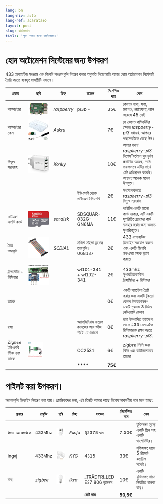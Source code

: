 ```yaml
---
lang: bn
lang-niv: auto
lang-ref: aparataro
layout: post
slug: হার্ডওয়্যার
title: 'শুরু করার জন্য হার্ডওয়্যার।'
---
```

   
# হোম অটোমেশন সিস্টেমের জন্য উপকরণ

433 মেগাহার্টজ সরঞ্জাম এবং জিগবি সরঞ্জামগুলি নিয়ন্ত্রণ করার অনুমতি দিয়ে আমি আমার হোম অটোমেশন সিস্টেমটি তৈরি করতে ব্যবহৃত সামগ্রীটি এখানে।

|প্রকার|ছবি|চিহ্ন|মডেল|নির্দেশিত দাম|কেন|
| --- | --- | --- | --- | --- | --- | 
|কম্পিউটার|![](/public/pi.jpg) | _raspberry_ |pi3b +| 35€ |কোনও পাখা, সস্তা, জিপিও, ওয়াইফাই, ল্যান আরজে 45 নেই|
|কম্পিউটার কেস|![](/public/loĝejo.jpg) | _Aukru_ | | 7€ |যে কোনও কম্পিউটার ক্ষেত্রে _raspberry-pi3_ যথাযথ. আপনার পছন্দেরটিকে বেছে নিন।|
|বিদ্যুৎ সরবরাহ|![](/public/elektroprovizo.jpg) | _Konky_ | | 10€ |আমার যখন" _raspberry-pi3_ বিশেষ"বর্তমান খুব দুর্বল প্রমাণিত হয়েছে, আমি সফলভাবে এটির সাথে এটি প্রতিস্থাপন করেছি। অন্যান্য অনেক মডেল উপযুক্ত।|
||  |  |ইউএসবি থেকে মাইক্রো ইউএসবি| 2€ |সংযোগ করতে _raspberry-pi3_ বিদ্যুৎ সরবরাহ|
|মাইক্রো এসডি কার্ড|![](/public/SD.jpg) | _sandisk_ | SDSQUAR-032G-GN6MA | 11€ |পাইটির একটি মানের কার্ড দরকার, এটি একটি সুপরিচিত ব্র্যান্ডের কার্ড ব্যবহার করার জন্য অত্যন্ত সুপারিশযুক্ত।|
|দ্বৈত তারগুলি|![](/public/dupont.jpg) | _SODIAL_ |মহিলা মহিলা ডুপ্লেক্স তারগুলি। 068187| 2€|433 মেগাহার্টজ ডিভাইস সংযোগ করতে এবং একটি জিগবি ইউএসবি স্টিক ফ্ল্যাশ করতে|
|ট্রান্সমিটার + রিসিভার|![](/public/dissendilo-ricevilo-433Mhz.jpg) | |wl101-341 + wl102-341| 2€ |433mhz সুপারহিরডোডিন ট্রান্সমিটার + রিসিভার|
|তারের| | || 0€ |একটি অ্যান্টেনা তৈরি করার জন্য একটি টুকরো কেবল উদাহরণস্বরূপ একটি পুরানো 3 মিটার নেটওয়ার্ক কেবল|
|রক্ষা| | |অ্যালুমিনিয়াম ফয়েল কাগজের আধ ভাঁজ শীটে .োকানো| 0€ |দ্বারা উত্পাদিত হস্তক্ষেপ থেকে 433 মেগাহার্টজ রিসিভারকে রক্ষা করতে _raspberry-pi3_.|
|  _Zigbee_ ইউএসবি স্টিক এবং তারের|![](/public/cc2531+kablo.jpg) |  | CC2531|6€ | _zigbee_ সিসি জন্য স্টিক এবং ডাউনলোডের তারের|
| | | | **** | **75€** | 



# পাইলট করা উপকরণ।

অনেকগুলি ডিভাইস নিয়ন্ত্রণ করা যায়। প্রারম্ভিকদের জন্য, এই তিনটি আমার কাছে বিশেষ আকর্ষণীয় বলে মনে হচ্ছে:

|প্রকার|প্রযুক্তি|ছবি|চিহ্ন|মডেল|নির্দেশিত দাম|কেন|
| --- | --- | --- | --- | --- | --- | --- |
| termometro |433Mhz| ![](/public/fanju.jpeg)| _Fanju_ |fj3378 দ্বারা| 7.50€|যুক্তিসঙ্গত মূল্যে একটি স্ক্রিন সহ একটি থার্মোমিটার।|
| ingoj |433Mhz|![](/public/KYG.jpg)| _KYG_ | 4315 | 33€ |যুক্তিসঙ্গত দামে 5 রিমোট কন্ট্রোল সকেট।|
|বাল্ব| _zigbee_ |![](/public/tradfri.jpg)| _Ikea_ | _TRÅDFRI_LED E27 806 লুমেনস| 10€ |একটি যুক্তিসঙ্গত দামে নিয়মিত হালকা বাল্ব।|
| | | | | **মোট দাম** | **50,5€** | |

